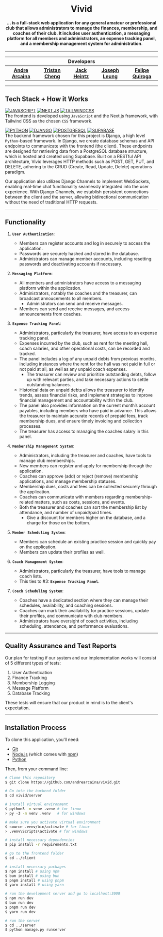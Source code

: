 <h1 align="center">
  Vivid
</h1>


<h4 align="center">... is a full-stack web application for any general amateur or professional club that allows administrators to manage the finances, membership, and coaches of their club. It includes user authentication, a messaging platform for all members and administrators, an expense tracking panel, and a membership management system for administration.</h4>

<hr>

<div align="center">
  <table align="center">
    <tr>
      <th colspan="5">Developers</th>
    </tr>
    <tr>
      <th><a href="https://github.com/andrearcaina">Andre Arcaina</a></th>
      <th><a href="https://github.com/Tristanv0">Tristan Cheng</a></th>
      <th><a href="https://github.com/heintzJ">Jack Heintz</a></th>
      <th><a href="https://github.com/josephleungg">Joseph Leung</a></th>
      <th><a href="https://github.com/feli-quiroga">Felipe Quiroga</a></th>
    </tr>
  </table>
</div>

<hr>

## Tech Stack + How it Works

[![JAVASCRIPT](https://img.shields.io/badge/javascript-101010?style=for-the-badge&logo=javascript&logoColor=ffdd54)](https://developer.mozilla.org/en-US/docs/Web/JavaScript)
[![NEXT.JS](https://img.shields.io/badge/NEXT-0769AD?style=for-the-badge&logo=next.js&logoColor=white)](https://nextjs.org/)
[![TAILWINDCSS](https://img.shields.io/badge/Tailwind_CSS-38B2AC?style=for-the-badge&logo=tailwind-css&logoColor=white)](https://tailwindcss.com/) \
The frontend is developed using `JavaScript` and the Next.js framework, with Tailwind CSS as the chosen `CSS` framework.

[![PYTHON](https://img.shields.io/badge/python-3670A0?style=for-the-badge&logo=python&logoColor=ffdd54)](https://www.python.org/)
[![DJANGO](https://img.shields.io/badge/Django-092E20?style=for-the-badge&logo=django&logoColor=white)](https://www.djangoproject.com/) 
[![POSTGRESQL](https://img.shields.io/badge/POSTGRESQL-14354C?style=for-the-badge&logo=postgresql&logoColor=white)](https://www.postgresql.org/)
[![SUPABASE](https://shields.io/badge/supabase-black?logo=supabase&style=for-the-badge)](https://supabase.com/)\
The backend framework chosen for this project is Django, a high level `Python`-based framework. In Django, we create database schemas and API endpoints to communicate with the frontend (the client).
These endpoints are designed for retrieving data from a PostgreSQL database structure, which is hosted and created using Supabase.
Built on a RESTful API architecture, Vivid leverages HTTP methods such as POST, GET, PUT, and DELETE, adhering to the CRUD (Create, Read, Update, Delete) operations paradigm.

Our application also utilizes Django Channels to implement WebSockets, enabling real-time chat functionality seamlessly integrated into the user experience. 
With Django Channels, we establish persistent connections between the client and the server, allowing bidirectional communication without the need of traditional HTTP requests.

<hr>

## Functionality
1. **`User Authentication`**:
   - Members can register accounts and log in securely to access the application.
   - Passwords are securely hashed and stored in the database.
   - Administrators can manage member accounts, including resetting passwords and deactivating accounts if necessary.

2. **`Messaging Platform`**:
   - All members and administrators have access to a messaging platform within the application.
   - Administrators, notably the coaches and the treasurer, can broadcast annoucements to all members.
     - Administrators can send and receive messages.
   - Members can send and receive messages, and access announcements from coaches.

4. **`Expense Tracking Panel`**:
   - Administrators, particularly the treasurer, have access to an expense tracking panel.
   - Expenses incurred by the club, such as rent for the meeting hall, coach salaries, and other operational costs, can be recorded and tracked.
   - The panel includes a log of any unpaid debts from previous months, including instances where the rent for the hall was not paid in full or not paid at all, as well as any unpaid coach expenses.
     - The treasurer can review and prioritize outstanding debts, follow up with relevant parties, and take necessary actions to settle outstanding balances.
   - Historical data on unpaid debts allows the treasurer to identify trends, assess financial risks, and implement strategies to improve financial management and accountability within the club.
   - The panel also provides information on the current month’s account payables, including members who have paid in advance. This allows the treasurer to maintain accurate records of prepaid fees, track membership dues, and ensure timely invoicing and collection processes.
   - The treasurer has access to managing the coaches salary in this panel.

5. **`Membership Management System`**:
   - Administrators, including the treasurer and coaches, have tools to manage club memberships.
   - New members can register and apply for membership through the application.
   - Coaches can approve (add) or reject (remove) membership applications, and manage membership statuses.
   - Membership dues, costs and fees can be collected securely through the application. 
   - Coaches can communicate with members regarding membership-related matters, such as costs, sessions, and events.
   - Both the treasurer and coaches can sort the membership list by attendance, and number of unpaid/paid times.
     - Give a discount for members higher on the database, and a charge for those on the bottom.

6. **`Member Scheduling System`**:
   - Members can schedule an existing practice session and quickly pay on the application.
   - Members can update their profiles as well.

7. **`Coach Management System`**:
   - Administrators, particularly the treasurer, have tools to manage coach lists.
   - This ties to #3: **`Expense Tracking Panel`**.

8. **`Coach Scheduling System`**:
   - Coaches have a dedicated section where they can manage their schedules, availability, and coaching sessions.
   - Coaches can mark their availability for practice sessions, update their profiles, and communicate with club members.
   - Administrators have oversight of coach activities, including scheduling, attendance, and performance evaluations.

<hr>

## Quality Assurance and Test Reports
Our plan for testing if our system and our implementation works will consist of 5 different types of tests:
1. User Authentication
3. Finance Tracking
5. Membership Logging
6. Message Platform
7. Database Tracking

These tests will ensure that our product in mind is to the client's expectation.

<hr>

## Installation Process

To clone this application, you'll need: 
* [Git](https://git-scm.com)
* [Node.js](https://nodejs.org/en/download/) (which comes with [npm](http://npmjs.com))
* [Python](https://www.python.org/downloads/)

Then, from your command line:

```bash
# Clone this repository
$ git clone https://github.com/andrearcaina/vivid.git

# Go into the backend folder
$ cd vivid/server

# install virtual environment
$ python3 -m venv .venv # for linux
> py -3 -m venv .venv   # for windows

# make sure you activate virtual environment
$ source .venv/bin/activate # for linux
> .venv\Scripts\activate # for windows

# install necessary dependencies 
$ pip install -r requirements.txt

# go to the frontend folder
$ cd ../client

# install necessary packages
$ npm install # using npm
$ bun install # using bun
$ pnpm install # using pnpm
$ yarn install # using yarn

# run the development server and go to localhost:3000
$ npm run dev
$ bun run dev
$ pnpm run dev
$ yarn run dev

# run the server
$ cd ../server
$ python manage.py runserver
```

